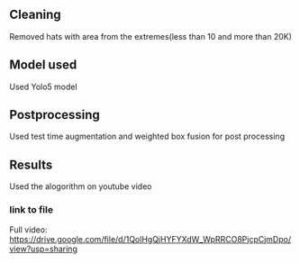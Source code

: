 ## Cleaning

Removed hats with area from the extremes(less than 10 and more than 20K)

## Model used

Used Yolo5 model 

## Postprocessing

Used test time augmentation and weighted box fusion for post processing


## Results

Used the alogorithm on youtube video
### link to file
Full video: https://drive.google.com/file/d/1QolHgQjHYFYXdW_WpRRCO8PjcpCjmDpo/view?usp=sharing
